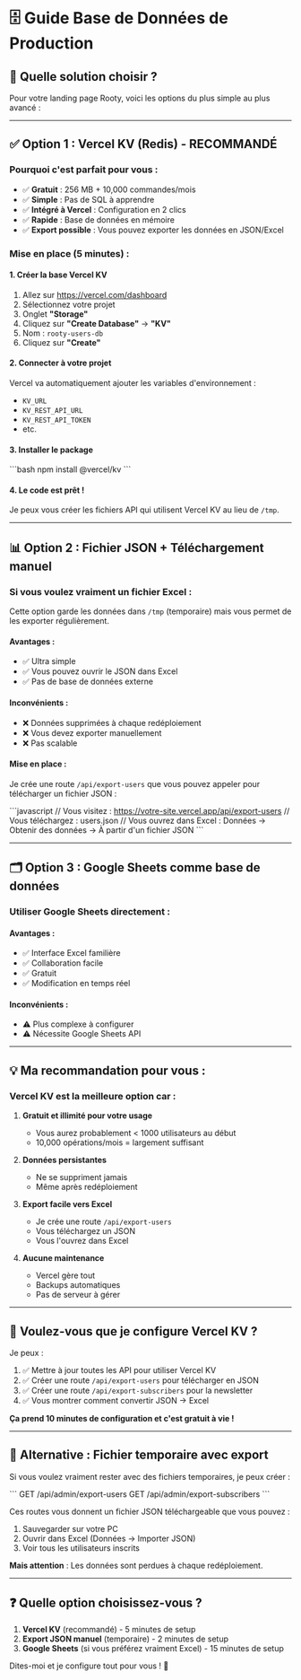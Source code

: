 # 🗄️ Guide Base de Données de Production

## 🎯 Quelle solution choisir ?

Pour votre landing page Rooty, voici les options du plus simple au plus avancé :

---

## ✅ **Option 1 : Vercel KV (Redis) - RECOMMANDÉ**

### Pourquoi c'est parfait pour vous :
- ✅ **Gratuit** : 256 MB + 10,000 commandes/mois
- ✅ **Simple** : Pas de SQL à apprendre
- ✅ **Intégré à Vercel** : Configuration en 2 clics
- ✅ **Rapide** : Base de données en mémoire
- ✅ **Export possible** : Vous pouvez exporter les données en JSON/Excel

### Mise en place (5 minutes) :

#### 1. Créer la base Vercel KV

1. Allez sur https://vercel.com/dashboard
2. Sélectionnez votre projet
3. Onglet **"Storage"**
4. Cliquez sur **"Create Database"** → **"KV"**
5. Nom : `rooty-users-db`
6. Cliquez sur **"Create"**

#### 2. Connecter à votre projet

Vercel va automatiquement ajouter les variables d'environnement :
- `KV_URL`
- `KV_REST_API_URL`
- `KV_REST_API_TOKEN`
- etc.

#### 3. Installer le package

\`\`\`bash
npm install @vercel/kv
\`\`\`

#### 4. Le code est prêt !

Je peux vous créer les fichiers API qui utilisent Vercel KV au lieu de `/tmp`.

---

## 📊 **Option 2 : Fichier JSON + Téléchargement manuel**

### Si vous voulez vraiment un fichier Excel :

Cette option garde les données dans `/tmp` (temporaire) mais vous permet de les exporter régulièrement.

#### Avantages :
- ✅ Ultra simple
- ✅ Vous pouvez ouvrir le JSON dans Excel
- ✅ Pas de base de données externe

#### Inconvénients :
- ❌ Données supprimées à chaque redéploiement
- ❌ Vous devez exporter manuellement
- ❌ Pas scalable

#### Mise en place :

Je crée une route `/api/export-users` que vous pouvez appeler pour télécharger un fichier JSON :

\`\`\`javascript
// Vous visitez : https://votre-site.vercel.app/api/export-users
// Vous téléchargez : users.json
// Vous ouvrez dans Excel : Données → Obtenir des données → À partir d'un fichier JSON
\`\`\`

---

## 🗂️ **Option 3 : Google Sheets comme base de données**

### Utiliser Google Sheets directement :

#### Avantages :
- ✅ Interface Excel familière
- ✅ Collaboration facile
- ✅ Gratuit
- ✅ Modification en temps réel

#### Inconvénients :
- ⚠️ Plus complexe à configurer
- ⚠️ Nécessite Google Sheets API

---

## 💡 **Ma recommandation pour vous :**

### **Vercel KV** est la meilleure option car :

1. **Gratuit et illimité pour votre usage**
   - Vous aurez probablement < 1000 utilisateurs au début
   - 10,000 opérations/mois = largement suffisant

2. **Données persistantes**
   - Ne se suppriment jamais
   - Même après redéploiement

3. **Export facile vers Excel**
   - Je crée une route `/api/export-users`
   - Vous téléchargez un JSON
   - Vous l'ouvrez dans Excel

4. **Aucune maintenance**
   - Vercel gère tout
   - Backups automatiques
   - Pas de serveur à gérer

---

## 🚀 Voulez-vous que je configure Vercel KV ?

Je peux :
1. ✅ Mettre à jour toutes les API pour utiliser Vercel KV
2. ✅ Créer une route `/api/export-users` pour télécharger en JSON
3. ✅ Créer une route `/api/export-subscribers` pour la newsletter
4. ✅ Vous montrer comment convertir JSON → Excel

**Ça prend 10 minutes de configuration et c'est gratuit à vie !**

---

## 📝 Alternative : Fichier temporaire avec export

Si vous voulez vraiment rester avec des fichiers temporaires, je peux créer :

\`\`\`
GET /api/admin/export-users
GET /api/admin/export-subscribers
\`\`\`

Ces routes vous donnent un fichier JSON téléchargeable que vous pouvez :
1. Sauvegarder sur votre PC
2. Ouvrir dans Excel (Données → Importer JSON)
3. Voir tous les utilisateurs inscrits

**Mais attention** : Les données sont perdues à chaque redéploiement.

---

## ❓ Quelle option choisissez-vous ?

1. **Vercel KV** (recommandé) - 5 minutes de setup
2. **Export JSON manuel** (temporaire) - 2 minutes de setup
3. **Google Sheets** (si vous préférez vraiment Excel) - 15 minutes de setup

Dites-moi et je configure tout pour vous ! 🚀
